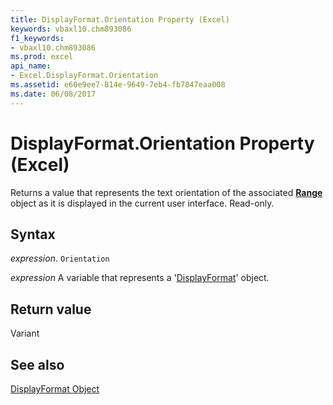 ```yaml
---
title: DisplayFormat.Orientation Property (Excel)
keywords: vbaxl10.chm893086
f1_keywords:
- vbaxl10.chm893086
ms.prod: excel
api_name:
- Excel.DisplayFormat.Orientation
ms.assetid: e60e9ee7-814e-9649-7eb4-fb7847eaa008
ms.date: 06/08/2017
---
```



# DisplayFormat.Orientation Property (Excel)

Returns a value that represents the text orientation of the associated  **[Range](Excel.Range(object).md)** object as it is displayed in the current user interface. Read-only.


## Syntax

 _expression_. `Orientation`

 _expression_ A variable that represents a '[DisplayFormat](Excel.DisplayFormat.md)' object.


## Return value

Variant


## See also


[DisplayFormat Object](Excel.DisplayFormat.md)

